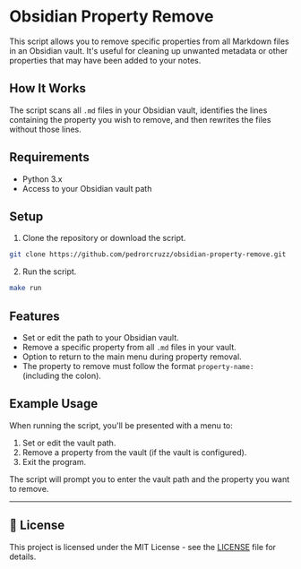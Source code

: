 
# Obsidian Property Remove


This script allows you to remove specific properties from all Markdown files in an Obsidian vault. It's useful for cleaning up unwanted metadata or other properties that may have been added to your notes.

## How It Works

The script scans all `.md` files in your Obsidian vault, identifies the lines containing the property you wish to remove, and then rewrites the files without those lines.

## Requirements

- Python 3.x
- Access to your Obsidian vault path

## Setup

1. Clone the repository or download the script.

```bash
git clone https://github.com/pedrorcruzz/obsidian-property-remove.git
```

2. Run the script.

```bash
make run
```

## Features

- Set or edit the path to your Obsidian vault.
- Remove a specific property from all `.md` files in your vault.
- Option to return to the main menu during property removal.
- The property to remove must follow the format `property-name:` (including the colon).

## Example Usage

When running the script, you'll be presented with a menu to:

1. Set or edit the vault path.
2. Remove a property from the vault (if the vault is configured).
3. Exit the program.

The script will prompt you to enter the vault path and the property you want to remove.

***

## 📄 License
This project is licensed under the MIT License - see the [LICENSE](LICENSE) file for details.

